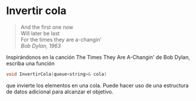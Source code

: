 # Invertir cola

> And the first one now<br>
> Will later be last<br>
> For the times they are a-changin'<br>
> *Bob Dylan, 1963*

Inspirándonos en la canción
The Times They Are A-Changin'
de Bob Dylan, escriba una función

```cpp
void InvertirCola(queue<string>& cola)
```

que invierte los elementos en una cola.
Puede hacer uso de una estructura de datos adicional para alcanzar el objetivo.